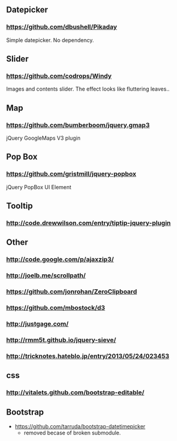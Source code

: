 ## Datepicker

### https://github.com/dbushell/Pikaday

Simple datepicker. No dependency.

## Slider

### https://github.com/codrops/Windy

Images and contents slider. The effect looks like fluttering leaves.. 

## Map

### https://github.com/bumberboom/jquery.gmap3

jQuery GoogleMaps V3 plugin

## Pop Box

### https://github.com/gristmill/jquery-popbox

jQuery PopBox UI Element

## Tooltip

### http://code.drewwilson.com/entry/tiptip-jquery-plugin

## Other

### http://code.google.com/p/ajaxzip3/
### http://joelb.me/scrollpath/
### https://github.com/jonrohan/ZeroClipboard
### https://github.com/mbostock/d3
### http://justgage.com/
### http://rmm5t.github.io/jquery-sieve/
### http://tricknotes.hateblo.jp/entry/2013/05/24/023453

## css

### http://vitalets.github.com/bootstrap-editable/

## Bootstrap

* https://github.com/tarruda/bootstrap-datetimepicker
  * removed becase of broken submodule.
